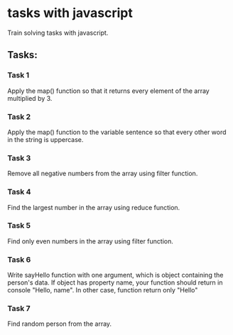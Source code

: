 # tasks with javascript

Train solving tasks with javascript.

## Tasks:

### Task 1 
Apply the map() function so that it returns every element of the array multiplied by 3.

### Task 2
Apply the map() function to the variable sentence so that every other word in the string is uppercase.

### Task 3
Remove all negative numbers from the array using filter function.

### Task 4
Find the largest number in the array using reduce function.
 
### Task 5
Find only even numbers in the array using filter function.

### Task 6
Write sayHello function with one argument, which is object containing the person's data. If object has property name, your function should return in console "Hello, name". In other case, function return only "Hello"

### Task 7
 Find random person from the array.
